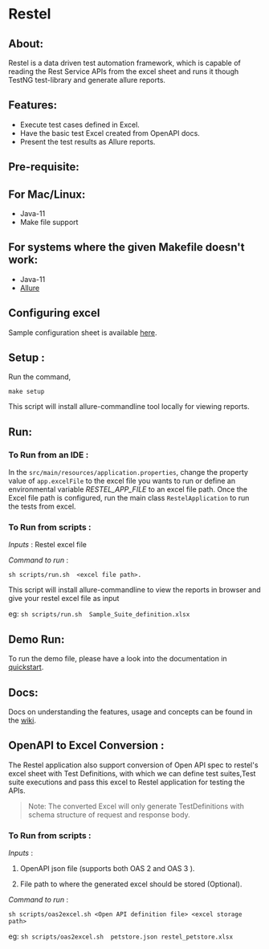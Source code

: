 # Restel

## About:

Restel is a data driven test automation framework, which is capable of reading the Rest Service APIs from the excel sheet and runs it though TestNG test-library and generate allure reports.

## Features:

- Execute test cases defined in Excel.
- Have the basic test Excel created from OpenAPI docs.
- Present the test results as Allure reports.

## Pre-requisite:

## For Mac/Linux:

- Java-11
- Make file support

## For systems where the given Makefile doesn't work:

- Java-11
- [Allure](https://docs.qameta.io/allure/#_installing_a_commandline)

## Configuring excel

Sample configuration sheet is available [here](quickstart/jsonbox_test.xlsx).

## Setup :

Run the command, 

```
make setup
```

This script will install allure-commandline tool locally for viewing reports.

## Run:

### To Run from an IDE :

In the `src/main/resources/application.properties`, change the property value of `app.excelFile` to the excel file you wants to run or define an environmental variable *RESTEL_APP_FILE* to an excel file path.
Once the Excel file path is configured, run the main class `RestelApplication` to run the tests from excel.

### To Run from scripts :

*Inputs* : Restel excel file

*Command to run* :

`sh scripts/run.sh  <excel file path>.`

This script will install allure-commandline to view the reports in browser and give your restel excel file as input

eg:  `sh scripts/run.sh  Sample_Suite_definition.xlsx`

## Demo Run:

To run the demo file, please have a look into the documentation in [quickstart](./quickstart).

## Docs:

Docs on understanding the features, usage and concepts can be found in the [wiki](https://github.com/techconative/Restel/wiki).

## OpenAPI to Excel Conversion :

The Restel application also support conversion of Open API spec to restel's excel sheet with Test Definitions,
with which we can define test suites,Test suite executions and pass this excel to Restel application for testing the APIs.

> Note: The converted Excel will only generate TestDefinitions with schema structure of request and response body.

### To Run from scripts :

*Inputs* :

1. OpenAPI json file (supports both OAS 2 and OAS 3 ).

2. File path to where the generated excel should be stored (Optional).

*Command to run* :

`sh scripts/oas2excel.sh <Open API definition file> <excel storage path>`

eg:  `sh scripts/oas2excel.sh  petstore.json restel_petstore.xlsx`
